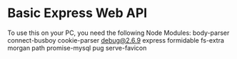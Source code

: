 ﻿# Basic Express Web API

To use this on your PC, you need the following Node Modules:
     body-parser
     connect-busboy
     cookie-parser
     debug@2.6.9
     express
     formidable
     fs-extra
     morgan
     path
     promise-mysql
     pug
     serve-favicon

